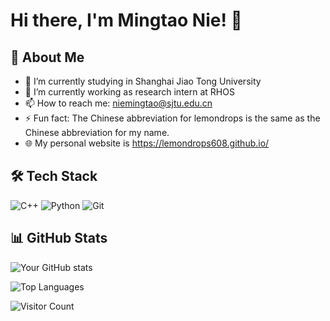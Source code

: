 # Hi there, I'm Mingtao Nie! 👋

## 🚀 About Me

-   🌱 I’m currently studying in Shanghai Jiao Tong University
-   🔭 I’m currently working as research intern at RHOS
-   📫 How to reach me: niemingtao@sjtu.edu.cn
-   ⚡ Fun fact: The Chinese abbreviation for lemondrops is the same as the Chinese abbreviation for my name.
-   🌐 My personal website is https://lemondrops608.github.io/

## 🛠️ Tech Stack

![C++](https://img.shields.io/badge/C++-00599C?style=for-the-badge&logo=cplusplus&logoColor=white)
![Python](https://img.shields.io/badge/Python-3776AB?style=for-the-badge&logo=python&logoColor=white)
![Git](https://img.shields.io/badge/Git-F05032?style=for-the-badge&logo=git&logoColor=white)
<!-- 更多技术栈图标可以参考 https://shields.io/ 或 https://simpleicons.org/ -->

## 📊 GitHub Stats

![Your GitHub stats](https://github-readme-stats.vercel.app/api?username=lemondrops608&show_icons=true&theme=radical)

![Top Languages](https://github-readme-stats.vercel.app/api/top-langs/?username=lemondrops608&layout=compact&theme=radical)

![Visitor Count](https://visitor-badge.laobi.icu/badge?page_id=lemondrops608.lemondrops608) <!-- 这是一个显示主页访问次数的徽章 -->
